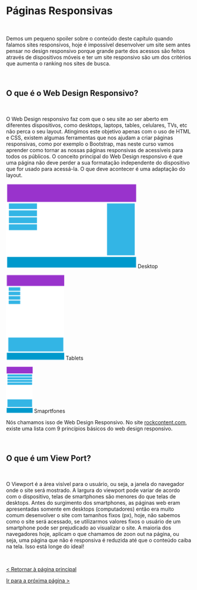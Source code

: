 # Páginas Responsivas
  
  
&nbsp;
  
  
Demos um pequeno spoiler sobre o conteúdo deste capítulo quando falamos sites responsivos, hoje é impossível desenvolver um site sem antes pensar no design responsivo porque grande parte dos acessos são feitos através de dispositivos móveis e ter um site responsivo são um dos critérios que aumenta o ranking nos sites de busca.

  
  
&nbsp;
  
  
## O que é o Web Design Responsivo?
  
  
&nbsp;
  
  
O Web Design responsivo faz com que o seu site ao ser aberto em diferentes dispositivos, como desktops, laptops, tables, celulares, TVs, etc não perca o seu layout. Atingimos este objetivo apenas com o uso de HTML e CSS, existem algumas ferramentas que nos ajudam a criar páginas responsivas, como por exemplo o Bootstrap, mas neste curso vamos aprender como tornar as nossas páginas responsivas de acessíveis para todos os públicos.
O conceito principal do Web Design responsivo é que uma página não deve perder a sua formatação independente do dispositivo que for usado para acessá-la. O que deve acontecer é uma adaptação do layout.
  
  
![Desktop](imagens/desktop.png)
Desktop

![Tablets](imagens/tablet.png)
Tablets

![Mobile](imagens/mobile.png)
Smaprtfones  
  
  
Nós chamamos isso de Web Design Responsivo.
No site [rockcontent.com](https://rockcontent.com/blog/web-design-responsivo/), existe uma lista com 9 princípios básicos do web design responsivo.

  
  
&nbsp;
  
  
## O que é um View Port?
  
  
&nbsp;
  
  
O Viewport é a área visível para o usuário, ou seja, a janela do navegador onde o site será mostrado. A largura do viewport pode variar de acordo com o dispositivo, telas de smartphones são menores do que telas de desktops. Antes do surgimento dos smartphones, as páginas web eram apresentadas somente em desktops (computadores) então era muito comum desenvolver o site com tamanhos fixos (px), hoje, não sabemos como o site será acessado, se utilizarmos valores fixos o usuário de um smartphone pode ser prejudicado ao visualizar o site.
A maioria dos navegadores hoje, aplicam o que chamamos de zoon out na página, ou seja, uma página que não é responsiva é reduzida até que o conteúdo caiba na tela. Isso está longe do ideal!

  
  
&nbsp;
  
  
[< Retornar à página principal](../README.md)
  
  
[Ir para a próxima página >](18-O-que-e-um-View-Port.md)

